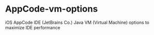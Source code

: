 # AppCode-vm-options
iOS AppCode IDE (JetBrains Co.) Java VM (Virtual Machine) options to maximize IDE performance
